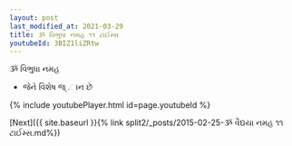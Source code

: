 ```yaml
---
layout: post
last_modified_at: 2021-03-29
title: ૐ વિભુધા નમહ ૧૧ ટાઈમ્સ
youtubeId: 3BIZ1liZRtw
---
```

 
 
 ૐ વિભુધા નમહ  
 
 -  જેને વિશેષ જ્ .ાન છે 
 
  
 
  
 
 
 
 
 
 


{% include youtubePlayer.html id=page.youtubeId %}
 
[Next]({{ site.baseurl }}{% link  split2/_posts/2015-02-25-ૐ વૈદ્યયા નમહ ૧૧ ટાઈમ્સ.md%})
 
